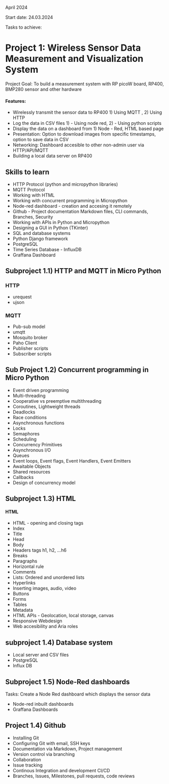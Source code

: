 April 2024

Start date: 24.03.2024

Tasks to achieve:

# Project 1: Wireless Sensor Data Measurement and Visualization System 

Project Goal: To build a measurement system with RP picoW board, RP400, BMP280 sensor and other hardware
  
  #### Features: 
  
  - Wirelessly transmit the sensor data to RP400 1) Using MQTT , 2) Using HTTP
  - Log the data in CSV files 1) - Using node red, 2) - Using python scripts
  - Display the data on a dashboard from 1) Node - Red, HTML based page
  - Presentation: Option to download images from specific timestamps, option to save data in CSV
  - Networking: Dashboard accesible to other non-admin user via HTTP/API/MQTT
  - Building a local data server on RP400
  
## Skills to learn
 
 - HTTP Protocol (python and micropython libraries)
 - MQTT Protocol
 - Working with HTML
 - Working with concurrent programming in Micropython
 - Node-red dashboard - creation and accesing it remotely
 - Github - Project documentation Markdown files, CLI commands, Branches, Security
 - Working with APIs in Python and Micropython
 - Designing a GUI in Python (TKinter)
 - SQL and database systems
 - Python Django framework
 - PostgreSQL
 - Time Series Database - InfluxDB
 - Graffana Dashboard
 
## Subproject 1.1) HTTP and MQTT in Micro Python 

### HTTP

- urequest 
- ujson

### MQTT

- Pub-sub model
- umqtt
- Mosquito broker
- Paho Client
- Publisher scripts
- Subscriber scripts
 
## Sub Project 1.2) Concurrent programming in Micro Python

- Event driven programming
- Multi-threading
- Cooperative vs preemptive multithreading
- Coroutines, Lightweight threads
- Deadlocks
- Race conditions
- Asynchronous functions
- Locks
- Semaphores 
- Scheduling
- Concurrency Primitives
- Asynchronous I/O
- Queues
- Event loops, Event flags, Event Handlers, Event Emitters
- Awaitable Objects
- Shared resources
- Callbacks
- Design of concurrency model

## Subproject 1.3) HTML 

#### HTML

- HTML - opening and closing tags 
- Index     
- Title     
- Head     
- Body     
- Headers tags h1, h2, ...h6 
- Breaks  
- Paragraphs 
- Horizontal rule 
- Comments
- Lists: Ordered and unordered lists
- Hyperlinks
- Inserting images, audio, video
- Buttons
- Forms
- Tables
- Metadata
- HTML APIs - Geolocation, local storage, canvas
- Responsive Webdesign
- Web accesibility and Aria roles

## subproject 1.4) Database system

- Local server and CSV files
- PostgreSQL
- Influx DB


## Subproject 1.5) Node-Red dashboards

Tasks: Create a Node Red dashboard which displays the sensor data
- Node-red inbuilt dashboards
- Graffana Dashboards

## Project 1.4) Github 

- Installing Git
- Configuring Git with email, SSH keys
- Documentation via Markdown, Project management
- Version control via branching
- Collaboration
- Issue tracking
- Continous Integration and development CI/CD
- Branches, Issues, Milestones, pull requests, code reviews

